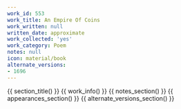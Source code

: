 ```yaml
---
work_id: 553
work_title: An Empire Of Coins
work_written: null
written_date: approximate
work_collected: 'yes'
work_category: Poem
notes: null
icon: material/book
alternate_versions:
- 1696
---
```


{{ section_title() }}
{{ work_info() }}
{{ notes_section() }}
{{ appearances_section() }}
{{ alternate_versions_section() }}